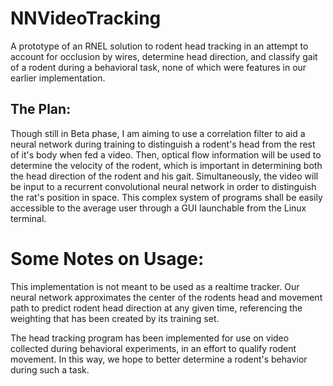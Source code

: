 # NNVideoTracking

A prototype of an RNEL solution to rodent head tracking in an attempt to account for occlusion by wires, determine head direction, and classify gait of a rodent during a behavioral task, none of which were features in our earlier implementation.

## The Plan:

Though still in Beta phase, I am aiming to use a correlation filter to aid a neural network during training to distinguish a rodent's head from the rest of it's body when fed a video. Then, optical flow information will be used to determine the velocity of the rodent, which is important in determining both the head direction of the rodent and his gait. Simultaneously, the video will be input to a recurrent convolutional neural network in order to distinguish the rat's position in space. This complex system of programs shall be easily accessible to the average user through a GUI launchable from the Linux terminal.

# Some Notes on Usage:

This implementation is not meant to be used as a realtime tracker. Our neural network approximates the center of the rodents head and movement path to predict rodent head direction at any given time, referencing the weighting that has been created by its training set.

The head tracking program has been implemented for use on video collected during behavioral experiments, in an effort to qualify rodent movement. In this way, we hope to better determine a rodent's behavior during such a task.
